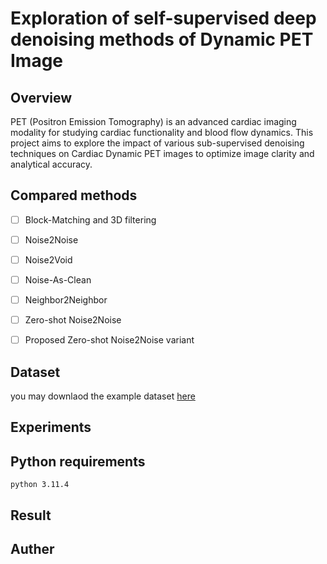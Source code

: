 # Exploration of self-supervised deep denoising methods of Dynamic PET Image

## Overview

PET (Positron Emission Tomography) is an advanced cardiac imaging modality for studying cardiac functionality and blood flow dynamics. This project aims to explore the impact of various sub-supervised denoising techniques on Cardiac Dynamic PET images to optimize image clarity and analytical accuracy.


## Compared methods

- [ ] Block-Matching and 3D filtering
- [ ] Noise2Noise
- [ ] Noise2Void
- [ ] Noise-As-Clean
- [ ] Neighbor2Neighbor
- [ ] Zero-shot Noise2Noise
- [ ] Proposed Zero-shot Noise2Noise variant


## Dataset

you may downlaod the example dataset [here](https://zenodo.org/record/6580182)


## Experiments


## Python requirements

``python 3.11.4``


## Result



## Auther
